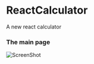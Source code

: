 # ReactCalculator
 A new react calculator
### The main page
![ScreenShot](https://github.com/Rafail1992/ReactCalculator/reactperfectcalculator/public/Screenshot_1.png)
###
